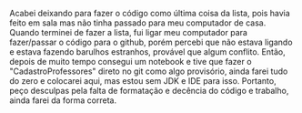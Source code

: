 Acabei deixando para fazer o código como última coisa da lista, pois havia feito em sala mas não tinha passado para meu computador de casa.
Quando terminei de fazer a lista, fui ligar meu computador para fazer/passar o código para o github, porém percebi que não estava ligando e estava fazendo barulhos estranhos, provável que algum conflito.
Então, depois de muito tempo consegui um notebook e tive que fazer o "CadastroProfessores" direto no git como algo provisório, ainda farei tudo do zero e colocarei aqui, mas estou sem JDK e IDE para isso.
Portanto, peço desculpas pela falta de formatação e decência do código e trabalho, ainda farei da forma correta.
